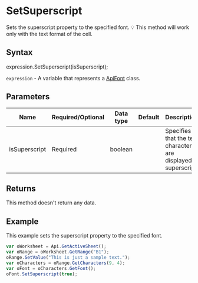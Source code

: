 # SetSuperscript

Sets the superscript property to the specified font.
💡 This method will work only with the text format of the cell.

## Syntax

expression.SetSuperscript(isSuperscript);

`expression` - A variable that represents a [ApiFont](../ApiFont.md) class.

## Parameters

| **Name** | **Required/Optional** | **Data type** | **Default** | **Description** |
| ------------- | ------------- | ------------- | ------------- | ------------- |
| isSuperscript | Required | boolean |  | Specifies that the text characters are displayed superscript. |

## Returns

This method doesn't return any data.

## Example

This example sets the superscript property to the specified font.

```javascript
var oWorksheet = Api.GetActiveSheet();
var oRange = oWorksheet.GetRange("B1");
oRange.SetValue("This is just a sample text.");
var oCharacters = oRange.GetCharacters(9, 4);
var oFont = oCharacters.GetFont();
oFont.SetSuperscript(true);
```
